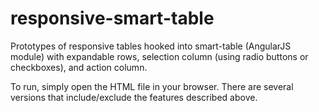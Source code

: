 responsive-smart-table
======================

Prototypes of responsive tables hooked into smart-table (AngularJS module) with expandable rows, selection column (using radio buttons or checkboxes), and action column.

To run, simply open the HTML file in your browser. There are several versions that include/exclude the features described above.
